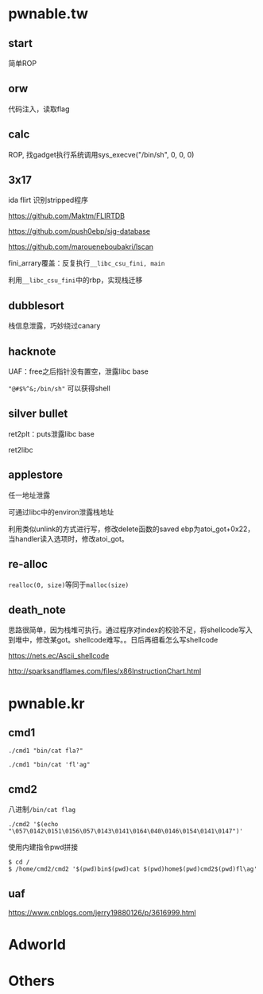 # pwnable.tw

## start

简单ROP

## orw

代码注入，读取flag

## calc

ROP, 找gadget执行系统调用sys_execve("/bin/sh", 0, 0, 0)

## 3x17

ida flirt 识别stripped程序

https://github.com/Maktm/FLIRTDB

https://github.com/push0ebp/sig-database

https://github.com/maroueneboubakri/lscan



fini_arrary覆盖：反复执行`__libc_csu_fini, main`

利用`__libc_csu_fini`中的rbp，实现栈迁移

## dubblesort

栈信息泄露，巧妙绕过canary

## hacknote

UAF：free之后指针没有置空，泄露libc base

`"@#$%^&;/bin/sh"` 可以获得shell

## silver bullet

ret2plt：puts泄露libc base

ret2libc

## applestore

任一地址泄露

可通过libc中的environ泄露栈地址

利用类似unlink的方式进行写，修改delete函数的saved ebp为atoi_got+0x22，当handler读入选项时，修改atoi_got。

## re-alloc

`realloc(0, size)`等同于`malloc(size)`

## death_note

思路很简单，因为栈堆可执行。通过程序对index的校验不足，将shellcode写入到堆中，修改某got。shellcode难写。。日后再细看怎么写shellcode

https://nets.ec/Ascii_shellcode

http://sparksandflames.com/files/x86InstructionChart.html

# pwnable.kr

## cmd1

`./cmd1 "bin/cat fla?"`

`./cmd1 "bin/cat 'fl'ag"`

## cmd2

八进制`/bin/cat flag`

`./cmd2 '$(echo "\057\0142\0151\0156\057\0143\0141\0164\040\0146\0154\0141\0147")'` 



使用内建指令pwd拼接

```shell
$ cd /
$ /home/cmd2/cmd2 '$(pwd)bin$(pwd)cat $(pwd)home$(pwd)cmd2$(pwd)fl\ag'
```

## uaf

https://www.cnblogs.com/jerry19880126/p/3616999.html

# Adworld

# Others